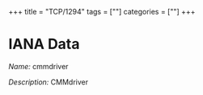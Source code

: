 +++
title = "TCP/1294"
tags = [""]
categories = [""]
+++

# IANA Data

_Name:_ cmmdriver

_Description:_ CMMdriver

